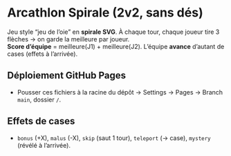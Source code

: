# Arcathlon Spirale (2v2, sans dés)

Jeu style “jeu de l’oie” en **spirale SVG**. À chaque tour, chaque joueur tire 3 flèches → on garde la meilleure par joueur.  
**Score d’équipe** = meilleure(J1) + meilleure(J2). L’équipe **avance** d’autant de cases (effets à l’arrivée).

## Déploiement GitHub Pages
- Pousser ces fichiers à la racine du dépôt → Settings → Pages → Branch `main`, dossier `/`.

## Effets de cases
- `bonus` (+X), `malus` (-X), `skip` (saut 1 tour), `teleport` (→ case), `mystery` (révélé à l’arrivée).
